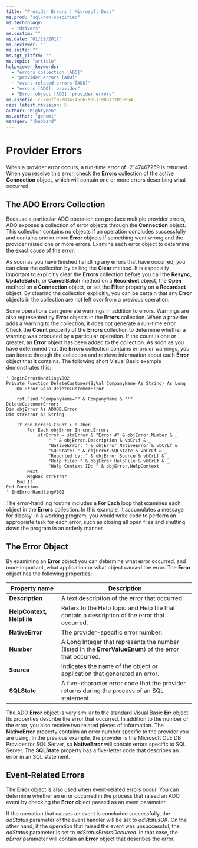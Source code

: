 ```yaml
---
title: "Provider Errors | Microsoft Docs"
ms.prod: "sql-non-specified"
ms.technology:
  - "drivers"
ms.custom: ""
ms.date: "01/19/2017"
ms.reviewer: ""
ms.suite: ""
ms.tgt_pltfrm: ""
ms.topic: "article"
helpviewer_keywords: 
  - "errors collection [ADO]"
  - "provider errors [ADO]"
  - "event-related errors [ADO]"
  - "errors [ADO], provider"
  - "Error object [ADO], provider errors"
ms.assetid: cc7d6ff9-2034-45c6-9d61-90b177010054
caps.latest.revision: 5
author: "MightyPen"
ms.author: "genemi"
manager: "jhubbard"
---
```

# Provider Errors
When a provider error occurs, a run-time error of -2147467259 is returned. When you receive this error, check the **Errors** collection of the active **Connection** object, which will contain one or more errors describing what occurred.  
  
## The ADO Errors Collection  
 Because a particular ADO operation can produce multiple provider errors, ADO exposes a collection of error objects through the **Connection** object. This collection contains no objects if an operation concludes successfully and contains one or more **Error** objects if something went wrong and the provider raised one or more errors. Examine each error object to determine the exact cause of the error.  
  
 As soon as you have finished handling any errors that have occurred, you can clear the collection by calling the **Clear** method. It is especially important to explicitly clear the **Errors** collection before you call the **Resync**, **UpdateBatch**, or **CancelBatch** method on a **Recordset** object, the **Open** method on a **Connection** object, or set the **Filter** property on a **Recordset** object. By clearing the collection explicitly, you can be certain that any **Error** objects in the collection are not left over from a previous operation.  
  
 Some operations can generate warnings in addition to errors. Warnings are also represented by **Error** objects in the **Errors** collection. When a provider adds a warning to the collection, it does not generate a run-time error. Check the **Count** property of the **Errors** collection to determine whether a warning was produced by a particular operation. If the count is one or greater, an **Error** object has been added to the collection. As soon as you have determined that the **Errors** collection contains errors or warnings, you can iterate through the collection and retrieve information about each **Error** object that it contains. The following short Visual Basic example demonstrates this:  
  
```  
' BeginErrorHandlingVB02  
Private Function DeleteCustomer(ByVal CompanyName As String) As Long  
    On Error GoTo DeleteCustomerError  
  
    rst.Find "CompanyName='" & CompanyName & "'"  
DeleteCustomerError:  
Dim objError As ADODB.Error  
Dim strError As String  
  
    If cnn.Errors.Count > 0 Then  
        For Each objError In cnn.Errors  
            strError = strError & "Error #" & objError.Number & _  
                " " & objError.Description & vbCrLf & _  
                "NativeError: " & objError.NativeError & vbCrLf & _  
                "SQLState: " & objError.SQLState & vbCrLf & _  
                "Reported by: " & objError.Source & vbCrLf & _  
                "Help file: " & objError.HelpFile & vbCrLf & _  
                "Help Context ID: " & objError.HelpContext  
        Next  
        MsgBox strError  
    End If  
End Function  
' EndErrorHandlingVB02  
```  
  
 The error-handling routine includes a **For Each** loop that examines each object in the **Errors** collection. In this example, it accumulates a message for display. In a working program, you would write code to perform an appropriate task for each error, such as closing all open files and shutting down the program in an orderly manner.  
  
## The Error Object  
 By examining an **Error** object you can determine what error occurred, and more important, what application or what object caused the error. The **Error** object has the following properties:  
  
|Property name|Description|  
|-------------------|-----------------|  
|**Description**|A text description of the error that occurred.|  
|**HelpContext, HelpFile**|Refers to the Help topic and Help file that contain a description of the error that occurred.|  
|**NativeError**|The provider-specific error number.|  
|**Number**|A Long Integer that represents the number (listed in the **ErrorValueEnum**) of the error that occurred.|  
|**Source**|Indicates the name of the object or application that generated an error.|  
|**SQLState**|A five-character error code that the provider returns during the process of an SQL statement.|  
  
 The ADO **Error** object is very similar to the standard Visual Basic **Err** object. Its properties describe the error that occurred. In addition to the number of the error, you also receive two related pieces of information. The **NativeError** property contains an error number specific to the provider you are using. In the previous example, the provider is the Microsoft OLE DB Provider for SQL Server, so **NativeError** will contain errors specific to SQL Server. The **SQLState** property has a five-letter code that describes an error in an SQL statement.  
  
## Event-Related Errors  
 The **Error** object is also used when event-related errors occur. You can determine whether an error occurred in the process that raised an ADO event by checking the **Error** object passed as an event parameter.  
  
 If the operation that causes an event is concluded successfully, the *adStatus* parameter of the event handler will be set to *adStatusOK*. On the other hand, if the operation that raised the event was unsuccessful, the *adStatus* parameter is set to *adStatusErrorsOccurred*. In that case, the *pError* parameter will contain an **Error** object that describes the error.